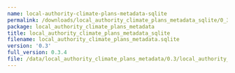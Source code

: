 ```yaml
---
name: local-authority-climate-plans-metadata-sqlite
permalink: /downloads/local_authority_climate_plans_metadata_sqlite/0_3
package: local_authority_climate_plans_metadata
title: local_authority_climate_plans_metadata_sqlite
filename: local_authority_climate_plans_metadata.sqlite
version: '0.3'
full_version: 0.3.4
file: /data/local_authority_climate_plans_metadata/0.3/local_authority_climate_plans_metadata.sqlite
---
```

